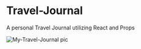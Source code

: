 # Travel-Journal
A personal Travel Journal utilizing React and Props


![My-Travel-Journal pic](https://user-images.githubusercontent.com/62524957/179384248-b8f779c0-2c6e-449f-ac55-1aa28fddc034.png)
